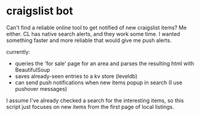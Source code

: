 # craigslist bot

Can't find a reliable online tool to get notified of new craigslist items? Me either. CL has native search alerts, and they work some time. I wanted something faster and more reliable that would give me push alerts.

currently:
* queries the 'for sale' page for an area and parses the resulting html with BeautifulSoup
* saves already-seen entries to a kv store (leveldb)
* can send push notifications when new items popup in search (I use pushover messages)

I assume I've already checked a search for the interesting items, so this script just focuses on new items from the first page of local listings.
